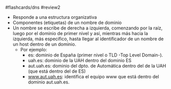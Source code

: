 #flashcards/dns 
#review2 

- Responde a una estructura organizativa
- Componentes (etiquetas) de un nombre de dominio
- Un nombre se escribe de derecha a izquierda, comenzando por la raíz, luego por el dominio de primer nivel y así, mientras más hacia la izquierda, más específico, hasta llegar al identificador de un nombre de un host dentro de un dominio.
	- Por ejemplo:
		- es: dominio de España (primer nivel o TLD -Top Level Domain-).
		- uah.es: dominio de la UAH dentro del dominio ES
		- aut.uah.es: dominio del dpto. de Automática dentro del de la UAH (que está dentro del de ES)
		- www.aut.uah.es: identifica el equipo www que está dentro del dominio aut.uah.es.